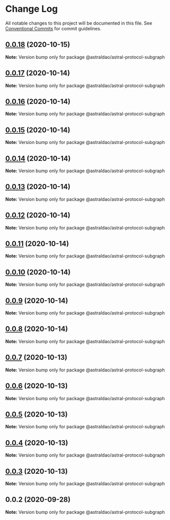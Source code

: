 # Change Log

All notable changes to this project will be documented in this file.
See [Conventional Commits](https://conventionalcommits.org) for commit guidelines.

## [0.0.18](https://github.com/astralDAO/astralprotocol/compare/@astraldao/astral-protocol-subgraph@0.0.17...@astraldao/astral-protocol-subgraph@0.0.18) (2020-10-15)

**Note:** Version bump only for package @astraldao/astral-protocol-subgraph





## [0.0.17](https://github.com/astralDAO/astralprotocol/compare/@astraldao/astral-protocol-subgraph@0.0.16...@astraldao/astral-protocol-subgraph@0.0.17) (2020-10-14)

**Note:** Version bump only for package @astraldao/astral-protocol-subgraph





## [0.0.16](https://github.com/astralDAO/astralprotocol/compare/@astraldao/astral-protocol-subgraph@0.0.15...@astraldao/astral-protocol-subgraph@0.0.16) (2020-10-14)

**Note:** Version bump only for package @astraldao/astral-protocol-subgraph





## [0.0.15](https://github.com/astralDAO/astralprotocol/compare/@astraldao/astral-protocol-subgraph@0.0.14...@astraldao/astral-protocol-subgraph@0.0.15) (2020-10-14)

**Note:** Version bump only for package @astraldao/astral-protocol-subgraph





## [0.0.14](https://github.com/astralDAO/astralprotocol/compare/@astraldao/astral-protocol-subgraph@0.0.13...@astraldao/astral-protocol-subgraph@0.0.14) (2020-10-14)

**Note:** Version bump only for package @astraldao/astral-protocol-subgraph





## [0.0.13](https://github.com/astralDAO/astralprotocol/compare/@astraldao/astral-protocol-subgraph@0.0.12...@astraldao/astral-protocol-subgraph@0.0.13) (2020-10-14)

**Note:** Version bump only for package @astraldao/astral-protocol-subgraph





## [0.0.12](https://github.com/astralDAO/astralprotocol/compare/@astraldao/astral-protocol-subgraph@0.0.11...@astraldao/astral-protocol-subgraph@0.0.12) (2020-10-14)

**Note:** Version bump only for package @astraldao/astral-protocol-subgraph





## [0.0.11](https://github.com/astralDAO/astralprotocol/compare/@astraldao/astral-protocol-subgraph@0.0.10...@astraldao/astral-protocol-subgraph@0.0.11) (2020-10-14)

**Note:** Version bump only for package @astraldao/astral-protocol-subgraph





## [0.0.10](https://github.com/astralDAO/astralprotocol/compare/@astraldao/astral-protocol-subgraph@0.0.9...@astraldao/astral-protocol-subgraph@0.0.10) (2020-10-14)

**Note:** Version bump only for package @astraldao/astral-protocol-subgraph





## [0.0.9](https://github.com/astralDAO/astralprotocol/compare/@astraldao/astral-protocol-subgraph@0.0.8...@astraldao/astral-protocol-subgraph@0.0.9) (2020-10-14)

**Note:** Version bump only for package @astraldao/astral-protocol-subgraph





## [0.0.8](https://github.com/astralDAO/astralprotocol/compare/@astraldao/astral-protocol-subgraph@0.0.7...@astraldao/astral-protocol-subgraph@0.0.8) (2020-10-14)

**Note:** Version bump only for package @astraldao/astral-protocol-subgraph





## [0.0.7](https://github.com/astralDAO/astralprotocol/compare/@astraldao/astral-protocol-subgraph@0.0.6...@astraldao/astral-protocol-subgraph@0.0.7) (2020-10-13)

**Note:** Version bump only for package @astraldao/astral-protocol-subgraph





## [0.0.6](https://github.com/astralDAO/astralprotocol/compare/@astraldao/astral-protocol-subgraph@0.0.5...@astraldao/astral-protocol-subgraph@0.0.6) (2020-10-13)

**Note:** Version bump only for package @astraldao/astral-protocol-subgraph





## [0.0.5](https://github.com/astralDAO/astralprotocol/compare/@astraldao/astral-protocol-subgraph@0.0.4...@astraldao/astral-protocol-subgraph@0.0.5) (2020-10-13)

**Note:** Version bump only for package @astraldao/astral-protocol-subgraph





## [0.0.4](https://github.com/astralDAO/astralprotocol/compare/@astraldao/astral-protocol-subgraph@0.0.3...@astraldao/astral-protocol-subgraph@0.0.4) (2020-10-13)

**Note:** Version bump only for package @astraldao/astral-protocol-subgraph





## [0.0.3](https://github.com/astralDAO/astralprotocol/compare/@astraldao/astral-protocol-subgraph@0.0.2...@astraldao/astral-protocol-subgraph@0.0.3) (2020-10-13)

**Note:** Version bump only for package @astraldao/astral-protocol-subgraph





## 0.0.2 (2020-09-28)

**Note:** Version bump only for package @astraldao/astral-protocol-subgraph

